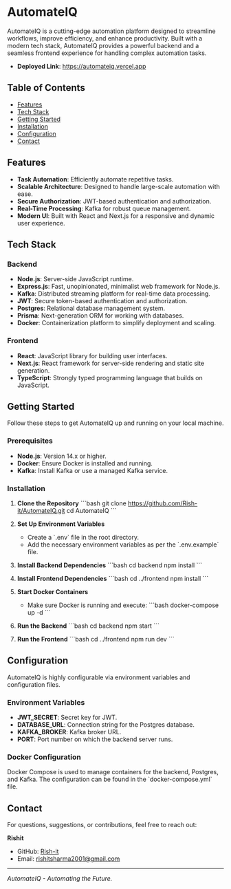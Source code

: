 
# AutomateIQ

AutomateIQ is a cutting-edge automation platform designed to streamline workflows, improve efficiency, and enhance productivity. Built with a modern tech stack, AutomateIQ provides a powerful backend and a seamless frontend experience for handling complex automation tasks.
- **Deployed Link**: https://automateiq.vercel.app
## Table of Contents
- [Features](#features)
- [Tech Stack](#tech-stack)
- [Getting Started](#getting-started)
- [Installation](#installation)
- [Configuration](#configuration)
- [Contact](#contact)

## Features
- **Task Automation**: Efficiently automate repetitive tasks.
- **Scalable Architecture**: Designed to handle large-scale automation with ease.
- **Secure Authorization**: JWT-based authentication and authorization.
- **Real-Time Processing**: Kafka for robust queue management.
- **Modern UI**: Built with React and Next.js for a responsive and dynamic user experience.

## Tech Stack

### Backend
- **Node.js**: Server-side JavaScript runtime.
- **Express.js**: Fast, unopinionated, minimalist web framework for Node.js.
- **Kafka**: Distributed streaming platform for real-time data processing.
- **JWT**: Secure token-based authentication and authorization.
- **Postgres**: Relational database management system.
- **Prisma**: Next-generation ORM for working with databases.
- **Docker**: Containerization platform to simplify deployment and scaling.

### Frontend
- **React**: JavaScript library for building user interfaces.
- **Next.js**: React framework for server-side rendering and static site generation.
- **TypeScript**: Strongly typed programming language that builds on JavaScript.

## Getting Started
Follow these steps to get AutomateIQ up and running on your local machine.

### Prerequisites
- **Node.js**: Version 14.x or higher.
- **Docker**: Ensure Docker is installed and running.
- **Kafka**: Install Kafka or use a managed Kafka service.

### Installation

1. **Clone the Repository**
    \`\`\`bash
    git clone https://github.com/Rish-it/AutomateIQ.git
    cd AutomateIQ
    \`\`\`

2. **Set Up Environment Variables**
    - Create a \`.env\` file in the root directory.
    - Add the necessary environment variables as per the \`.env.example\` file.

3. **Install Backend Dependencies**
    \`\`\`bash
    cd backend
    npm install
    \`\`\`

4. **Install Frontend Dependencies**
    \`\`\`bash
    cd ../frontend
    npm install
    \`\`\`

5. **Start Docker Containers**
    - Make sure Docker is running and execute:
    \`\`\`bash
    docker-compose up -d
    \`\`\`

6. **Run the Backend**
    \`\`\`bash
    cd backend
    npm start
    \`\`\`

7. **Run the Frontend**
    \`\`\`bash
    cd ../frontend
    npm run dev
    \`\`\`
 
## Configuration
AutomateIQ is highly configurable via environment variables and configuration files.

### Environment Variables
- **JWT_SECRET**: Secret key for JWT.
- **DATABASE_URL**: Connection string for the Postgres database.
- **KAFKA_BROKER**: Kafka broker URL.
- **PORT**: Port number on which the backend server runs.

### Docker Configuration
Docker Compose is used to manage containers for the backend, Postgres, and Kafka. The configuration can be found in the \`docker-compose.yml\` file.


## Contact
For questions, suggestions, or contributions, feel free to reach out:

**Rishit**
- GitHub: [Rish-it](https://github.com/Rish-it)
- Email: [rishitsharma2001@gmail.com](mailto:rishitsharma@gmail.com)

---

*AutomateIQ - Automating the Future.*
